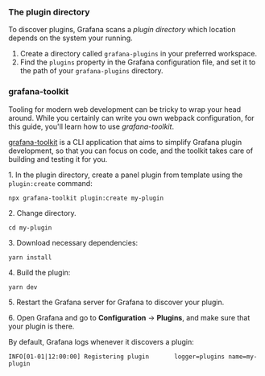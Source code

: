 ### The plugin directory

To discover plugins, Grafana scans a _plugin directory_ which location depends on the system your running.

1. Create a directory called `grafana-plugins` in your preferred workspace.
1. Find the `plugins` property in the Grafana configuration file, and set it to the path of your `grafana-plugins` directory.

### grafana-toolkit

Tooling for modern web development can be tricky to wrap your head around. While you certainly can write you own webpack configuration, for this guide, you'll learn how to use _grafana-toolkit_.

[grafana-toolkit](https://github.com/grafana/grafana/tree/master/packages/grafana-toolkit) is a CLI application that aims to simplify Grafana plugin development, so that you can focus on code, and the toolkit takes care of building and testing it for you.

1\. In the plugin directory, create a panel plugin from template using the `plugin:create` command:

```
npx grafana-toolkit plugin:create my-plugin
```

2\. Change directory.

```
cd my-plugin
```

3\. Download necessary dependencies:

```
yarn install
```

4\. Build the plugin:

```
yarn dev
```

5\. Restart the Grafana server for Grafana to discover your plugin.

6\. Open Grafana and go to **Configuration** -> **Plugins**, and make sure that your plugin is there.

By default, Grafana logs whenever it discovers a plugin:

```
INFO[01-01|12:00:00] Registering plugin       logger=plugins name=my-plugin
```
